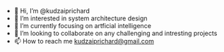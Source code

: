 - 👋 Hi, I’m @kudzaiprichard
- 👀 I’m interested in system architecture design
- 🌱 I’m currently focusing on artficial intelligence
- 💞️ I’m looking to collaborate on any challenging and intresting projects
- 📫 How to reach me kudzaiprichard@gmail.com

<!---
kudzaiprichard/kudzaiprichard is a ✨ special ✨ repository because its `README.md` (this file) appears on your GitHub profile.
You can click the Preview link to take a look at your changes.
--->
